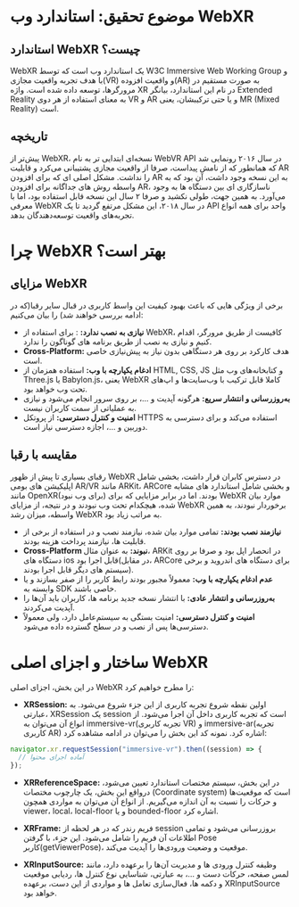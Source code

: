 # موضوع تحقیق: استاندارد وب WebXR

## استاندارد WebXR چیست؟

WebXR یک استاندارد وب است که توسط W3C Immersive Web Working Group و با هدف تجربه واقعیت مجازی(VR) و واقعیت افزوده(AR) به صورت مستقیم در مرورگرها، توسعه داده شده است. واژه XR در نام این استاندارد، بیانگر Extended Reality به معنای استفاده از هر دوی VR و AR و یا حتی ترکیبشان، یعنی MR (Mixed Reality) است.

## تاریخچه

پیش‌تر از WebXR، نسخه‌ای ابتدایی تر به نام WebVR API در سال ۲۰۱۶ رونمایی شد که همانطور که از نامش پیداست، صرفا از واقعیت مجازی پشتیبانی می‌کرد و قابلیت AR را نداشت. مشکل اصلی ای که برای افزودن AR به این نسخه وجود داشت، آن بود که به واسطه روش های جداگانه برای افزودن AR، ناسازگاری ای بین دستگاه ها به وجود می‌آورد. به همین جهت، طولی نکشید و صرفا ۲ سال این نسخه قابل استفاده بود، اما با معرفی WebXR در سال ۲۰۱۸، این مشکل مرتفع گردید تا یک API واحد برای همه انواع تجربه‌های واقعیت توسعه‌دهندگان بدهد.

# چرا WebXR بهتر است؟

## مزایای WebXR

برخی از ویژگی هایی که باعث بهبود کیفیت این واسط کاربری در قبال سایر رقبا(که در ادامه بررسی خواهند شد) را بیان می‌کنیم:

- **نیازی به نصب ندارد:** : برای استفاده از WebXR، کافیست از طریق مرورگر، اقدام کنیم و نیازی به نصب از طریق برنامه های گوناگون را ندارد.
- **Cross‑Platform:** هدف کارکرد بر روی هر دستگاهی بدون نیاز به پیش‌نیازی خاصی است.
- **ادغام یکپارچه با وب:** استفاده همزمان از HTML, CSS, JS و کتابخانه‌های وب مثل Three.js یا Babylon.js، یعنی WebXR کاملا قابل ترکیب با وب‌سایت‌ها و اپ‌های تحت وب خواهد بود.
- **به‌روزرسانی و انتشار سریع:** هرگونه آپدیت و ...، بر روی سرور انجام می‌شود و نیازی به عملیاتی از سمت کاربران نیست.
- **امنیت و کنترل دسترسی:** از پروتکل HTTPS استفاده می‌کند و برای دسترسی به دوربین و ...، اجازه دسترسی نیاز است.

## مقایسه با رقبا

رقبای بسیاری تا پیش از ظهور WebXR در دسترس کابران قرار داشت، بخشی شامل اپلیکیشن های بومی AR/VR مانند ARKit، ARCore و بخشی شامل استاندارد های مشابه مانند OpenXR(برای وب نبود) بودند. اما در برابر مزایایی که برای WebXR موارد بیان شده، هیچکدام تحت وب نبودند و در نتیجه، از مزایای WebXR برخوردار نبودند، به همین واسطه، میزان رشد WebXR به مراتب زیاد بود.

- **نیازمند نصب بودند:** تمامی موارد بیان شده، نیازمند نصب و در استفاده از برخی از قابلیت ها، نیازمند پرداخت هزینه بودند.
- **Cross‑Platform نبوند:** به عنوان مثال، ARKit در انحصار اپل بود و صرفا بر روی دستگاه های ios قابل اجرا بود(در مقابل، ARCore برای دستگاه های اندروید و برخی سیستم های دیگر قابل اجرا بودند).
- **عدم ادغام یکپارچه با وب:** معمولاً مجبور بودند رابط کاربر را از صفر بسازند و یا وابسته به SDK خاصی باشند.
- **به‌روزرسانی و انتشار عادی:** با انتشار نسخه جدید برنامه ها، کاربران باید آن‌ها را آپدیت می‌کردند.
- **امنیت و کنترل دسترسی:** امنیت بستگی به سیستم‌عامل دارد، ولی معمولاً دسترسی‌ها پس از نصب و در سطح گسترده داده می‌شود.

# ساختار و اجزای اصلی WebXR

در این بخش، اجزای اصلی WebXR را مطرح خواهیم کرد:

- **XRSession:** اولین نقطه شروع تجربه کاربری از این جزء شروع می‌شود. به عبارتی، XRSession یک session است که تجربه کاربری داخل آن اجرا می‌شود. از انواع آن می‌توان به immersive-vr(تجربه کاربری VR) و immersive-ar(تجربه کاربری AR) اشاره کرد. نمونه کد این بخش را می‌توان در ادامه مشاهده کرد:

```javascript
navigator.xr.requestSession("immersive-vr").then((session) => {
  // آماده اجرای محتوا
});
```

- **XRReferenceSpace:** در این بخش، سیستم مختصات استاندارد تعیین می‌شود، درواقع این بخش، یک چارچوب مختصات (Coordinate system) است که موقعیت‌ها و حرکات را نسبت به آن اندازه می‌گیریم. از انواع آن می‌توان به مواردی همچون viewer، local، local-floor و یا bounded-floor اشاره کرد.

- **XRFrame:** فریم رندر که در هر لحظه از session بروزرسانی می‌شود و تمامی اطلاعات آن فریم را شامل می‌شود. این جزء، با گرفتن Pose کاربر(getViewerPose)، موقعیت و وضعیت ورودی‌ها را آپدیت می‌کند.
- **XRInputSource:** وظیفه کنترل ورودی ها و مدیریت آن‌ها را برعهده دارد، مانند لمس صفحه، حرکات دست و ...، به عبارتی، شناسایی نوع کنترل ها، ردیابی موقعیت و دکمه ها، فعال‌سازی تعامل ها و مواردی از این دست، برعهده XRInputSource خواهد بود.
